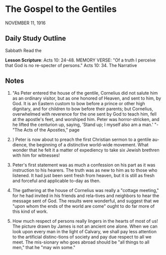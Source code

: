 # The Gospel to the Gentiles
NOVEMBER 11, 1916

## Daily Study Outline

Sabbath Read the

**Lesson Scripture**: Acts 10: 24-48. MEMORY VERSE: "Of a truth I perceive that God is no re-specter of persons." Acts 10: 34. The Narrative

## Notes

1. "As Peter entered the house of the gentile, Cornelius did not salute him as an ordinary visitor, but as one honored of Heaven, and sent to him, by God. It is an Eastern custom to bow before a prince or other high dignitary, and for children to bow before their parents; but Cornelius, overwhelmed with reverence for the one sent by God to teach him, fell at the apostle's feet, and worshiped him. Peter was horror-stricken, and he lifted the centurion up, saying, 'Stand up; I myself also am a man.' "-"The Acts of the Apostles," page

19. ) Peter is now about to preach the first Christian sermon to a gentile au-dience, the beginning of a distinctive world-wide movement. What wonder that he felt it a matter of expediency to take six Jewish brethren with him for witnesses!

3. Peter's first statement was as much a confession on his part as it was instruction to his hearers. The truth was as new to him as to those who listened. It had just been sent fresh from heaven, but it is still as fresh and forceful and applicable to-day as then.

4. The gathering at the house of Cornelius was really a "cottage meeting," for he had invited in his friends and rela-tives and neighbors to hear the message sent of God. The results were wonderful, and suggest that we "upon whom the ends of the world are come" ought to do far more of this kind of work.

9. How much respect of persons really lingers in the hearts of most of us! The picture drawn by James is not an ancient one alone. When we can look upon every man in the light of Calvary, we shall pay less attention to the artificial distinc-tions of society and pay due respect to all we meet. The mis-sionary who goes abroad should be "all things to all men," that he "may win some."
